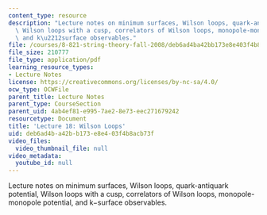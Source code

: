 ```yaml
---
content_type: resource
description: "Lecture notes on minimum surfaces, Wilson loops, quark-antiquark potential,\
  \ Wilson loops with a cusp, correlators of Wilson loops, monopole-monopole potential,\
  \ and k\u2212surface observables."
file: /courses/8-821-string-theory-fall-2008/deb6ad4ba42bb173e8e403f4b8acb73f_lecture18.pdf
file_size: 210777
file_type: application/pdf
learning_resource_types:
- Lecture Notes
license: https://creativecommons.org/licenses/by-nc-sa/4.0/
ocw_type: OCWFile
parent_title: Lecture Notes
parent_type: CourseSection
parent_uid: 4ab4ef81-e995-7ae2-8e73-eec271679242
resourcetype: Document
title: 'Lecture 18: Wilson Loops'
uid: deb6ad4b-a42b-b173-e8e4-03f4b8acb73f
video_files:
  video_thumbnail_file: null
video_metadata:
  youtube_id: null
---
```

Lecture notes on minimum surfaces, Wilson loops, quark-antiquark potential, Wilson loops with a cusp, correlators of Wilson loops, monopole-monopole potential, and k−surface observables.